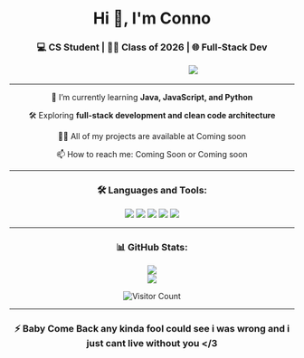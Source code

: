<!-- Profile README -->
<div align="center">
<h1 align="center">Hi 👋, I'm Conno</h1>
<h3 align="center">💻 CS Student | 👨‍🎓 Class of 2026 | 🌐 Full-Stack Dev</h3>

<p>

   &nbsp;&nbsp;&nbsp;&nbsp;&nbsp;&nbsp;&nbsp;&nbsp;&nbsp;&nbsp;&nbsp;&nbsp;&nbsp;&nbsp;&nbsp;&nbsp;&nbsp;&nbsp;&nbsp;&nbsp;&nbsp;&nbsp;&nbsp;&nbsp;&nbsp;&nbsp;&nbsp;&nbsp;&nbsp;&nbsp;&nbsp;&nbsp;&nbsp;&nbsp;&nbsp;&nbsp;
  <img src="https://readme-typing-svg.herokuapp.com?color=00bfff&width=500&lines=Java+%E2%9D%A4%EF%B8%8F+JavaScript+%E2%9D%A4%EF%B8%8F+Python;Learning+never+stops...;Let%27s+build+cool+things+together!" />
</p>




---

<p>🌱 I’m currently learning <b>Java, JavaScript, and Python</b></p>
<p> 🛠️ Exploring <b>full-stack development and clean code architecture</b></p>
<p>👨‍💻 All of my projects are available at Coming soon</p>
<p>📫 How to reach me: Coming Soon or Coming soon</p>

---

### 🛠️ Languages and Tools:
<p align="center">
  <img src="https://img.shields.io/badge/Java-ED8B00?style=for-the-badge&logo=java&logoColor=white"/>
  <img src="https://img.shields.io/badge/Python-3776AB?style=for-the-badge&logo=python&logoColor=white"/>
  <img src="https://img.shields.io/badge/JavaScript-F7DF1E?style=for-the-badge&logo=javascript&logoColor=black"/>
  <img src="https://img.shields.io/badge/Git-F05032?style=for-the-badge&logo=git&logoColor=white"/>
  <img src="https://img.shields.io/badge/VS%20Code-007ACC?style=for-the-badge&logo=visual-studio-code&logoColor=white"/>
</p>


---

### 📊 GitHub Stats:
<p align="center">
  <img src="https://github-readme-stats.vercel.app/api?username=Hawki115&show_icons=true&theme=tokyonight" />
  <br>
  <img src="https://github-readme-streak-stats.herokuapp.com/?user=Hawki115&theme=tokyonight" />
</p>


![Visitor Count](https://komarev.com/ghpvc/?username=Hawki115&color=blue)


---

### ⚡ Baby Come Back any kinda fool could see i was wrong and i just cant live without you </3 
</div>
